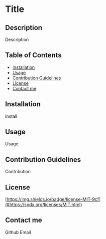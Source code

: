 # Title

  ## Description
  Description

  ## Table of Contents
  - [Installation](#installation)
  - [Usage](#usage)
  - [Contribution Guidelines](#contribution-guidelines)
  - [License](#license)
  - [Contact me](#contact-me)

  ## Installation
  Install

  ## Usage
  Usage

  ## Contribution Guidelines
  Contribution

  ## License
  [https://img.shields.io/badge/license-MIT-9cf](#https://spdx.org/licenses/MIT.html)

  ## Contact me
  Github
  Email

